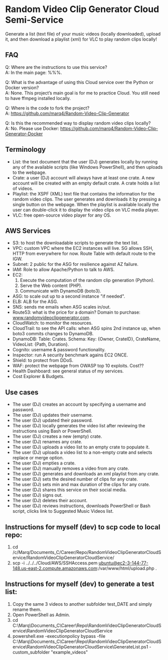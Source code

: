 # Random Video Clip Generator Cloud Semi-Service 

Generate a list (text file) of your music videos (locally downloaded), upload it, and then download a playlist (xml) for VLC to play random clips locally! 


## FAQ 

Q: Where are the instructions to use this service? <br />
A: In the main page: %%%. 

Q: What is the advantage of using this Cloud service over the Python or Docker version? <br />
A: None. This project’s main goal is for me to practice Cloud. You still need to have ffmpeg installed locally. 

Q: Where is the code to fork the project? <br />
A: https://github.com/marq4/Random-Video-Clip-Generator 

Q: Is this the recommended way to display random video clips locally? <br />
A: No. Please use Docker: https://github.com/marq4/Random-Video-Clip-Generator-Docker 



## Terminology

* List: the text document that the user (DJ) generates locally by running any of the available scripts (like Windows PowerShell), and then uploads to the webpage. 
* Crate: a user (DJ) account will always have at least one crate. A new account will be created with an empty default crate. A crate holds a list of videos. 
* Playlist: the XSPF (XML) text file that contains the information for the random video clips. The user generates and downloads it by pressing a single button on the webpage. When the playlist is available locally the user can double-click it to display the video clips on VLC media player. 
* VLC: free open-source video player for any OS. 


## AWS Services
* S3: to host the downloadable scripts to generate the text list.
* VPC: custom VPC where the EC2 instances will live. SG allows SSH, HTTP from everywhere for now. Route Table with default route to the IGW.
* Subnet: 2 public for the ASG for resilience against AZ failure. 
* IAM: Role to allow Apache/Python to talk to AWS. 
* EC2:
   1. Execute the computation of the random clip generation (Python).
   2. Serve the Web content (PHP).
   3. Communicate with DynamoDB (boto3). 
* ASG: to scale out up to a second instance "if needed". 
* ELB: ALB for the ASG.
* SNS: sends me emails when ASG scales in/out. 
* Route53: what is the price for a domain? Domain to purchase: www.randomvideoclipgenerator.com. 
* CloudWatch: to monitor the resources. 
* CloudTrail: to see the API calls: when ASG spins 2nd instance up, when boto3 commits changes to DynamoDB. 
* DynamoDB: Table: Crates. Schema: Key: {Owner, CrateID}, CrateName, VideoList: {Path, Duration}. 
* Cognito: username & password functionality. 
* Inspector: run A security benchmark agains EC2 ONCE. 
* Shield: to protect from DDoS. 
* WAF: protect the webpage from OWASP top 10 exploits. Cost??
* Health Dashboard: see general status of my services.
* Cost Explorer & Budgets. 

## Use cases 
* The user (DJ) creates an account by specifying a username and password.
* The user (DJ) updates their username.
* The user (DJ) updated their password.
* The user (DJ) locally generates the video list after reviewing the instructions using Bash or PowerShell.
* The user (DJ) creates a new (empty) crate.
* The user (DJ) renames any crate.
* The user (DJ) uploads a video list to an empty crate to populate it.
* The user (DJ) uploads a video list to a non-empty crate and selects replace or merge option.
* The user (DJ) empties a crate.
* The user (DJ) manually removes a video from any crate.
* The user (DJ) generates and downloads an xml playlist from any crate.
* The user (DJ) sets the desired number of clips for any crate.
* The user (DJ) sets min and max duration of the clips for any crate.
* The user (DJ) shares this service on their social media.
* The user (DJ) signs out.
* The user (DJ) deletes their account.
* The user (DJ) reviews instructions, downloads PowerShell or Bash script, clicks link to Suggested Music Videos list. 

## Instructions for myself (dev) to scp code to local repo:
1. cd /c/Marq/Documents_C/Career/Repo/RandomVideoClipGeneratorCloudService/RandomVideoClipGeneratorCloudService/
2. scp -i ../../../Cloud/AWS/SSHAccess.pem ubuntu@ec2-3-144-77-148.us-east-2.compute.amazonaws.com:/var/www/html/upload.php .

## Instructions for myself (dev) to generate a test list:
1. Copy the same 3 videos to another subfolder test_DATE and simply rename them.
2. Open PowerShell as Admin.
3. cd C:\Marq\Documents_C\Career\Repo\RandomVideoClipGeneratorCloudService\RandomVideoClipGeneratorCloudService
4. powershell.exe -executionpolicy bypass -file C:\Marq\Documents_C\Career\Repo\RandomVideoClipGeneratorCloudService\RandomVideoClipGeneratorCloudService\GenerateList.ps1 -custom_subfolder "example_videos"
